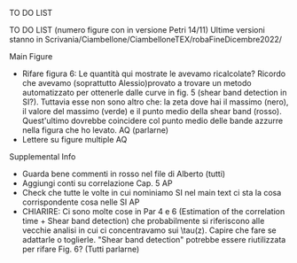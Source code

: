 TO DO LIST

TO DO LIST (numero figure con in versione Petri 14/11)
Ultime versioni stanno in Scrivania/Ciambellone/CiambelloneTEX/robaFineDicembre2022/


Main Figure
<!-- - figure 5: \nu_{h} -> \nu_{G} AQ -->
- Rifare figura 6: Le quantità qui mostrate le avevamo ricalcolate? Ricordo che avevamo (soprattutto Alessio)provato a trovare un metodo automatizzato per ottenerle dalle curve in fig. 5 (shear band detection in SI?). Tuttavia esse non sono altro che: la zeta dove hai il massimo (nero), il valore del massimo (verde) e il punto medio della shear band (rosso). Quest'ultimo dovrebbe coincidere col punto medio delle bande azzurre nella figura che ho levato. AQ (parlarne)
- Lettere su figure multiple AQ
<!-- - figure 3: si puo ridurre un po' la grandezza della fascia colorata e della scritta <Pixel Int> per lasciare piu' spazio alle figure? (nella versione a colonna si rimpiccioliscono) AQ -->
<!-- - Fare figura 7 con \nu_G invece che \nu_h AQ (parlarne) -->
<!-- - Fig.2: si può aumentare il contrasto? AP -->
<!-- - Fig.3 si possono ingrandire e aumentare il range dei colori? AQ (parlarne) -->
<!-- - Fig.4: si può espandere un po' l'asse y? Le curve sono molto vicine tra loro AQ (parlarne) -->
<!-- - Fig.7: label asse thick label colormap si dovrappongono a label asse y AQ -->
<!-- - Fig.8: idem -->
  <!-- NB:  la vecchia Fig. 8 (quella con le bande) è stata tolta? -->
 <!-- (nel file tex sta dopo end{document}) SI TOLTA -->
<!-- -  Fig.9: dai valori -->
<!-- sembrano più le nu che le tau. Ad ogni modo i valori non tornano con quelli di Fig. 5. -->
<!-- VALORI NUMERICI NON TORNANO CON I MASSIMI IN FIG. 5 AQ (parlarne) -->

Supplemental Info
- Guarda bene commenti in rosso nel file di Alberto (tutti)
- Aggiungi conti su correlazione Cap. 5 AP
- Check che tutte le volte in cui nominiamo SI nel main text ci sta la cosa corrispondente cosa nelle SI AP
- CHIARIRE: Ci sono molte cose in Par 4 e 6 (Estimation of the correlation time + Shear band detection) che probabilmente si riferiscono alle vecchie analisi in cui ci concentravamo sui \tau(z). Capire che fare se adattarle o toglierle. "Shear band detection" potrebbe essere riutilizzata per rifare Fig. 6? (Tutti parlarne)
